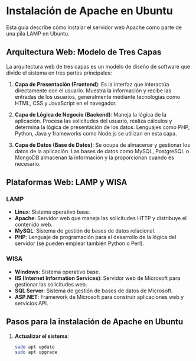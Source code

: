 # Instalación de Apache en Ubuntu

Esta guía describe cómo instalar el servidor web Apache como parte de una pila LAMP en Ubuntu.

## Arquitectura Web: Modelo de Tres Capas

La arquitectura web de tres capas es un modelo de diseño de software que divide el sistema en tres partes principales:

1. **Capa de Presentación (Frontend)**: Es la interfaz que interactúa directamente con el usuario. Muestra la información y recibe las entradas de los usuarios, generalmente mediante tecnologías como HTML, CSS y JavaScript en el navegador.

2. **Capa de Lógica de Negocio (Backend)**: Maneja la lógica de la aplicación. Procesa las solicitudes del usuario, realiza cálculos y determina la lógica de presentación de los datos. Lenguajes como PHP, Python, Java y frameworks como Node.js se utilizan en esta capa.

3. **Capa de Datos (Base de Datos)**: Se ocupa de almacenar y gestionar los datos de la aplicación. Las bases de datos como MySQL, PostgreSQL o MongoDB almacenan la información y la proporcionan cuando es necesario.

## Plataformas Web: LAMP y WISA

### LAMP
- **Linux**: Sistema operativo base.
- **Apache**: Servidor web que maneja las solicitudes HTTP y distribuye el contenido web.
- **MySQL**: Sistema de gestión de bases de datos relacional.
- **PHP**: Lenguaje de programación para el desarrollo de la lógica del servidor (se pueden emplear también Python o Perl).

### WISA
- **Windows**: Sistema operativo base.
- **IIS (Internet Information Services)**: Servidor web de Microsoft para gestionar las solicitudes web.
- **SQL Server**: Sistema de gestión de bases de datos de Microsoft.
- **ASP.NET**: Framework de Microsoft para construir aplicaciones web y servicios API.

## Pasos para la instalación de Apache en Ubuntu

1. **Actualizar el sistema**:
   ```bash
   sudo apt update
   sudo apt upgrade

